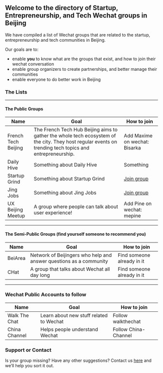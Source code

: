 ## Welcome to the directory of Startup, Entrepreneurship, and Tech Wechat groups in Beijing

We have compiled a list of Wechat groups that are related to the startup, entrepreneurship and tech communities in Beijing.

Our goals are to:
- enable **you** to know what are the groups that exist, and how to join their wechat conversation
- enable group organizers to create partnerships, and better manage their communities
- enable everyone to do better work in Beijing


### The Lists
***
#### The Public Groups

Name | Goal | How to join
------------ | ------------- | -------------
French Tech Beijing | The French Tech Hub Beijing aims to gather the whole tech ecosystem of the city. They host regular events on trending tech topics and entrepreneurship. | Add Maxime on wechat: Bisarka
Daily Hive | Something about Daily Hive | Something
Startup Grind | Something about Startup Grind | [Join group](https://github.com/contact)
Jing Jobs | Something about Jing Jobs | [Join group](https://github.com/contact)
UX Beijing Meetup | A group where people can talk about user experience! | Add Pine on wechat: mepine

***
#### The Semi-Public Groups (find yourself someone to recommend you)

Name | Goal | How to join
------------ | ------------- | -------------
BeiArea | Network of Beijingers who help and answer questions as a community | Find someone already in it
CHat | A group that talks about Wechat all day long | Find someone already in it

***
### Wechat Public Accounts to follow

Name | Goal | How to join
------------ | ------------- | -------------
Walk The Chat | Learn about new stuff related to Wechat | Follow walkthechat
China Channel | Helps people understand Wechat | Follow China-Channel


### Support or Contact

Is your group missing? Have any other suggestions? 
Contact us [here](https://github.com/contact) and we’ll help you sort it out.
